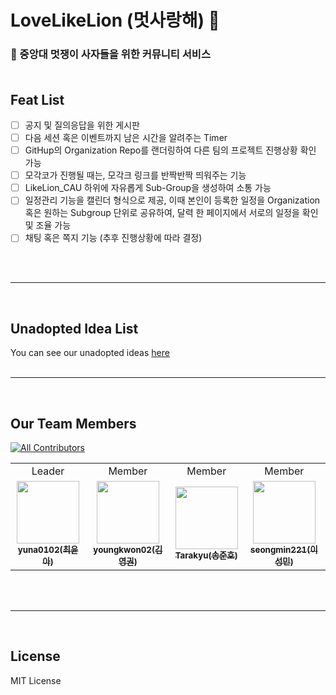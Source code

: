 # LoveLikeLion (멋사랑해) 🌸 
### 🦁 중앙대 멋쟁이 사자들을 위한 커뮤니티 서비스<br><br>

## Feat List
   - [ ] 공지 및 질의응답을 위한 게시판
   - [ ] 다음 세션 혹은 이벤트까지 남은 시간을 알려주는 Timer
   - [ ] GitHup의 Organization Repo를 랜더링하여 다른 팀의 프로젝트 진행상황 확인 가능
   - [ ] 모각코가 진행될 때는, 모각크 링크를 반짝반짝 띄워주는 기능
   - [ ] LikeLion_CAU 하위에 자유롭게 Sub-Group을 생성하여 소통 가능
   - [ ] 일정관리 기능을 캘린더 형식으로 제공, 이때 본인이 등록한 일정을 Organization 혹은 원하는 Subgroup 단위로 공유하여, 달력 한 페이지에서 서로의 일정을 확인 및 조율 가능
   - [ ] 채팅 혹은 쪽지 기능 (추후 진행상황에 따라 결정)

<br><br><hr><br>

## Unadopted Idea List
You can see our unadopted ideas [here](#)
<br><br><hr><br>

## Our Team Members
[![All Contributors](https://img.shields.io/badge/all_contributors-6-orange.svg?style=flat-square)](#contributors-)

<table>
   <tr>
    <td align="center">Leader</td>
    <td align="center">Member</td>
    <td align="center">Member</td>
    <td align="center">Member</td>
  </tr>
  <tr>
    <td align="center"><a href="https://github.com/yuna0102"><img src="https://avatars.githubusercontent.com/u/62995958?v=4?s=100" width="100px;" alt=""/><br /><sub><b>yuna0102(최윤아)</b></sub></a><br /></td>
    <td align="center"><a href="https://github.com/youngkwon02"><img src="https://avatars.githubusercontent.com/u/39653584?v=4?s=100" width="100px;" alt=""/><br /><sub><b>youngkwon02(김영권)</b></sub></a><br /></td>
    <td align="center"><a href="https://github.com/Tarakyu"><img src="https://avatars.githubusercontent.com/u/81701494?v=4?s=100" width="100px;" alt=""/><br /><sub><b>Tarakyu(송준호)</b></sub></a><br /></td>
    <td align="center"><a href="https://github.com/seongmin221"><img src="https://avatars.githubusercontent.com/u/72431640?v=4?s=100" width="100px;" alt=""/><br /><sub><b>seongmin221(이성민)</b></sub></a><br /></td>
  </tr>
</table>
<br><br><hr><br>

## License
MIT License